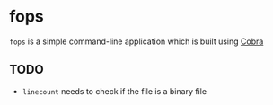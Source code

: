 # fops

`fops` is a simple command-line application which is built using [Cobra](https://github.com/spf13/cobra)

## TODO

- `linecount` needs to check if the file is a binary file
